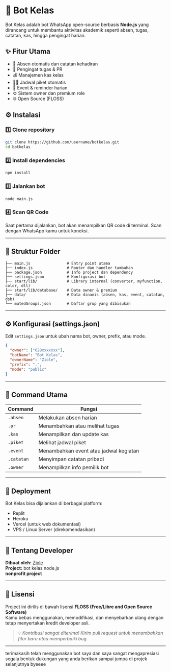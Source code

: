 # 🤖 Bot Kelas

Bot Kelas adalah bot WhatsApp open-source berbasis **Node.js** yang dirancang untuk membantu aktivitas akademik seperti absen, tugas, catatan, kas, hingga pengingat harian.

## ✨ Fitur Utama
- 📅 Absen otomatis dan catatan kehadiran
- 📝 Pengingat tugas & PR
- 💰 Manajemen kas kelas
- 🧑‍🏫 Jadwal piket otomatis
- 🧩 Event & reminder harian
- ⚙️ Sistem owner dan premium role
- 🌐 Open Source (FLOSS)

## ⚙️ Instalasi

### 1️⃣ Clone repository
```bash
git clone https://github.com/username/botkelas.git
cd botkelas
```

### 2️⃣ Install dependencies
```bash
npm install
```

### 3️⃣ Jalankan bot
```bash
node main.js
```

### 4️⃣ Scan QR Code
Saat pertama dijalankan, bot akan menampilkan QR code di terminal.
Scan dengan WhatsApp kamu untuk koneksi.

---

## 📁 Struktur Folder

```plaintext
├── main.js                # Entry point utama
├── index.js               # Router dan handler tambahan
├── package.json           # Info project dan dependency
├── settings.json          # Konfigurasi bot
├── start/lib/             # Library internal (converter, myfunction, color, dll)
├── start/lib/database/    # Data owner & premium
├── data/                  # Data dinamis (absen, kas, event, catatan, dsb)
└── mutedGroups.json       # Daftar grup yang dibisukan
```

---

## ⚙️ Konfigurasi (settings.json)

Edit `settings.json` untuk ubah nama bot, owner, prefix, atau mode.

```json
{
  "owner": ["628xxxxxxx"],
  "botName": "Bot Kelas",
  "ownerName": "Ziole",
  "prefix": ".",
  "mode": "public"
}
```

---

## 🧩 Command Utama

| Command | Fungsi |
|----------|--------|
| `.absen` | Melakukan absen harian |
| `.pr` | Menambahkan atau melihat tugas |
| `.kas` | Menampilkan dan update kas |
| `.piket` | Melihat jadwal piket |
| `.event` | Menambahkan event atau jadwal kegiatan |
| `.catatan` | Menyimpan catatan pribadi |
| `.owner` | Menampilkan info pemilik bot |

---

## 🚀 Deployment

Bot Kelas bisa dijalankan di berbagai platform:
- Replit
- Heroku
- Vercel (untuk web dokumentasi)
- VPS / Linux Server (direkomendasikan)

---

## 🧠 Tentang Developer

**Dibuat oleh:** [Ziole](https://github.com/ziole-visa)  
**Project:** bot kelas node.js  
**nonprofit project** 

---

## 📜 Lisensi

Project ini dirilis di bawah lisensi **FLOSS (Free/Libre and Open Source Software)**  
Kamu bebas menggunakan, memodifikasi, dan menyebarkan ulang dengan tetap menyertakan kredit developer asli.

> 💡 *Kontribusi sangat diterima! Kirim pull request untuk menambahkan fitur baru atau memperbaiki bug.*

---

terimakasih telah menggunakan bot saya dan saya sangat mengapresiasi segala bentuk dukungan yang anda berikan 
sampai jumpa di projek selanjutnya byeeee
